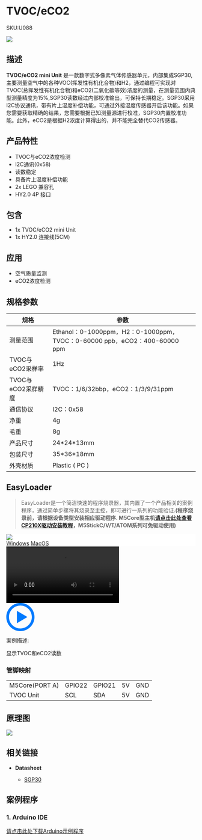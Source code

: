 # TVOC/eCO2

<el-tag effect="plain">SKU:U088</el-tag>

<div class="product_pic"><img src="assets/img/product_pics/unit/tvoc/tvoc.webp"></div>


## 描述

**TVOC/eCO2 mini Unit** 是一款数字式多像素气体传感器单元，内部集成SGP30,主要测量空气中的各种VOC(挥发性有机化合物)和H2，通过编程可实现对TVOC(总挥发性有机化合物)和eCO2(二氧化碳等效)浓度的测量，在测量范围内典型测量精度为15%,SGP30读数经过内部校准输出，可保持长期稳定。SGP30采用I2C协议通讯，带有片上湿度补偿功能，可通过外接湿度传感器开启该功能。如果您需要获取精确的结果，您需要根据已知测量源进行校准，SGP30内置校准功能。此外，eCO2是根据H2浓度计算得出的，并不能完全替代CO2传感器。

## 产品特性

- TVOC与eCO2浓度检测
- I2C通讯(0x58)
- 读数稳定
- 具备片上湿度补偿功能
- 2x LEGO 兼容孔
- HY2.0 4P 接口

## 包含

- 1x TVOC/eCO2 mini Unit
- 1x HY2.0 连接线(5CM)

## 应用

- 空气质量监测
- eCO2浓度检测

## 规格参数

<table class="table-1">
    <thead>
    <tr>
        <th>规格</th>
        <th>参数</th>
    </tr>
    </thead>
    <tbody>
        <tr>
            <td>测量范围</td>
            <td>Ethanol：0-1000ppm，H2：0-1000ppm，TVOC：0-60000 ppb，eCO2：400-60000 ppm</td>
        </tr>
        <tr>
            <td>TVOC与eCO2采样率</td>
            <td>1Hz</td>
        </tr>
        <tr>
            <td>TVOC与eCO2采样精度</td>
            <td>TVOC：1/6/32bbp，eCO2：1/3/9/31ppm</td>
        </tr>
        <tr>
            <td>通信协议</td>
            <td>I2C：0x58</td>
        </tr>
        <tr>
            <td>净重</td>
            <td>4g</td>
        </tr>
        <tr>
            <td>毛重</td>
            <td>8g</td>
        </tr>
        <tr>
            <td>产品尺寸</td>
            <td>24*24*13mm</td>
        </tr>
        <tr>
            <td>包装尺寸</td>
            <td>35*36*18mm</td>
        </tr>
        <tr>
            <td>外壳材质</td>
            <td>Plastic ( PC )</td>
        </tr>
     </tbody>
</table>

## EasyLoader

>EasyLoader是一个简洁快速的程序烧录器，其内置了一个产品相关的案例程序，通过简单步骤将其烧录至主控，即可进行一系列的功能验证.**(程序烧录前，请根据设备类型安装相应驱动程序. M5Core型主机[请点击此处查看CP210X驱动安装教程](zh_CN/arduino/arduino_development?id=安装串口驱动)，M5StickC/V/T/ATOM系列可免驱动使用)**

<div class="easyloader-box">
    <div style="background-color:white;">
        <div><img src="https://m5stack.oss-cn-shenzhen.aliyuncs.com/image/easyloader_intro.webp"></div>
        <div class="easyloader-btn">
            <a href="https://m5stack.oss-cn-shenzhen.aliyuncs.com/EasyLoader/Windows/UNIT/For%20M5Core/EasyLoader_TVOC_Unit.exe">Windows</a>
            <a href="https://m5stack.oss-cn-shenzhen.aliyuncs.com/EasyLoader/MacOS/UNIT/EasyLoader_TVOC_eCO2_UNIT_With_M5Core.dmg">MacOS</a>
            <!-- <a>Linux</a>
            <a>MacOS</a> -->
        </div>
    </div>
    <div>
        <video id="example_video" controls>
            <source src="https://m5stack.oss-cn-shenzhen.aliyuncs.com/video/Product_example_video/Unit/TVOC%20eCO2.mp4" type="video/mp4">
        </video>
        <div class="easyloader-mask">
        <a>
            <svg id="play-btn" t="1583228776634" class="icon" viewBox="0 0 1024 1024" version="1.1" xmlns="http://www.w3.org/2000/svg" p-id="4152" width="75" height="75"><path d="M512 0C229.216 0 0 229.216 0 512s229.216 512 512 512 512-229.216 512-512S794.784 0 512 0z m0 928C282.24 928 96 741.76 96 512S282.24 96 512 96s416 186.24 416 416-186.24 416-416 416zM384 288l384 224-384 224z" p-id="4153" fill="#007aff"></path></svg></a>
            <p>案例描述:</p>
            <p>显示TVOC和eCO2读数</p>
        </div>
    </div>
</div>

### 管脚映射

<table>
 <tr><td>M5Core(PORT A)</td><td>GPIO22</td><td>GPIO21</td><td>5V</td><td>GND</td></tr>
 <tr><td>TVOC Unit</td><td>SCL</td><td>SDA</td><td>5V</td><td>GND</td></tr>
</table>

## 原理图

<img src="assets/img/product_pics/unit/envII_sch.webp">


## 相关链接

- **Datasheet** 

   - [SGP30](https://m5stack.oss-cn-shenzhen.aliyuncs.com/resource/docs/datasheet/unit/Sensirion_Gas_Sensors_SGP30_Datasheet.pdf)

## 案例程序

### 1. Arduino IDE

[请点击此处下载Arduino示例程序](https://github.com/m5stack/M5-ProductExampleCodes/tree/master/Unit/TVOC)

<script>

   var purchase_link = 'https://m5stack.com/collections/m5-unit/products/tvoc-eco2-gas-unit-sgp30';

   anchor_search(purchase_link);
   scrollFunc();

</script>
